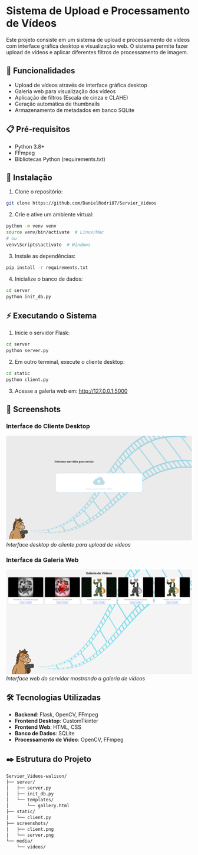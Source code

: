 # Sistema de Upload e Processamento de Vídeos

Este projeto consiste em um sistema de upload e processamento de vídeos com interface gráfica desktop e visualização web. O sistema permite fazer upload de vídeos e aplicar diferentes filtros de processamento de imagem.

## 🚀 Funcionalidades

- Upload de vídeos através de interface gráfica desktop
- Galeria web para visualização dos vídeos
- Aplicação de filtros (Escala de cinza e CLAHE)
- Geração automática de thumbnails
- Armazenamento de metadados em banco SQLite

## 📋 Pré-requisitos

- Python 3.8+
- FFmpeg
- Bibliotecas Python (requirements.txt)

## 🔧 Instalação

1. Clone o repositório:

```bash
git clone https://github.com/DanielRodri87/Servier_Videos
```

2. Crie e ative um ambiente virtual:

```bash
python -m venv venv
source venv/bin/activate  # Linux/Mac
# ou
venv\Scripts\activate  # Windows
```

3. Instale as dependências:

```bash
pip install -r requirements.txt
```

4. Inicialize o banco de dados:

```bash
cd server
python init_db.py
```

## ⚡ Executando o Sistema

1. Inicie o servidor Flask:

```bash
cd server
python server.py
```

2. Em outro terminal, execute o cliente desktop:

```bash
cd static
python client.py
```

3. Acesse a galeria web em: http://127.0.0.1:5000

## 📸 Screenshots

### Interface do Cliente Desktop
![Interface do Cliente](screenshots/client.png)
*Interface desktop do cliente para upload de vídeos*

### Interface da Galeria Web
![Interface do Servidor](screenshots/server.png)
*Interface web do servidor mostrando a galeria de vídeos*

## 🛠️ Tecnologias Utilizadas

- **Backend**: Flask, OpenCV, FFmpeg
- **Frontend Desktop**: CustomTkinter
- **Frontend Web**: HTML, CSS
- **Banco de Dados**: SQLite
- **Processamento de Vídeo**: OpenCV, FFmpeg

## ✒️ Estrutura do Projeto

```
Servier_Videos-walison/
├── server/
│   ├── server.py
│   ├── init_db.py
│   └── templates/
│       └── gallery.html
├── static/
│   └── client.py
├── screenshots/
│   ├── client.png
│   └── server.png
└── media/
    └── videos/
```
